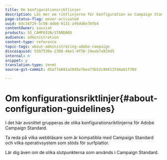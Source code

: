 ```yaml
---
title: Om konfigurationsriktlinjer
description: Läs mer om riktlinjerna för konfiguration av Campaign Standard.
page-status-flag: never-activated
uuid: 64c34729-5c98-4db0-9131-af6dd0e78fb4
contentOwner: sauviat
products: SG_CAMPAIGN/STANDARD
audience: administration
content-type: reference
topic-tags: about-administrating-adobe-campaign
discoiquuid: 5587530a-2308-4be1-9f56-19eeb7a924d5
internal: n
snippet: y
translation-type: tm+mt
source-git-commit: d5a77a681a20d5e7bea73b52c994137d4a61f78d

---
```



# Om konfigurationsriktlinjer{#about-configuration-guidelines}

I det här avsnittet grupperas de olika konfigurationsriktlinjerna för Adobe Campaign Standard.

Ta reda på vilka webbläsare som är kompatibla med Campaign Standard och vilka operativsystem som stöds för surfplattor.

Lär dig även om de olika slutpunkterna som används i Campaign Standard.
